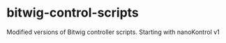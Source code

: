 bitwig-control-scripts
======================

Modified versions of Bitwig controller scripts. Starting with nanoKontrol v1
